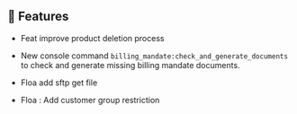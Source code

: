 ## 🚀 Features

- Feat improve product deletion process

- New console command `billing_mandate:check_and_generate_documents` to check and generate missing billing mandate documents.

- Floa add sftp get file

- Floa : Add customer group restriction